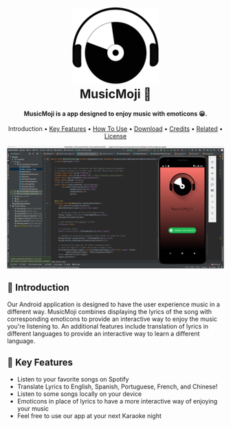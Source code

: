 
<h1 align="center">
  <br>
  <img src="https://github.com/justinkwan20/MusicMoji/blob/master/recordHeadphones.png" width="200"></a>
  <br>
  MusicMoji 🎵
  <br>
</h1>

<h4 align="center">MusicMoji is a app designed to enjoy music with emoticons 😀.</h4>

<p align="center">
  <a ref="#Introduction">Introduction</a> •
  <a href="#key-features">Key Features</a> •
  <a href="#how-to-use">How To Use</a> •
  <a href="#download">Download</a> •
  <a href="#credits">Credits</a> •
  <a href="#related">Related</a> •
  <a href="#license">License</a>
</p>

![screenshot](https://github.com/justinkwan20/MusicMoji/blob/master/MusicMoji.png)

## 👋 Introduction
Our Android application is designed to have the user experience music in a different way. MusicMoji combines displaying the lyrics of the song with corresponding emoticons to provide an interactive way to enjoy the music you're listening to. An additional features include translation of lyrics in different languages to provide an interactive way to learn a different language.
## 🔑 Key Features

* Listen to your favorite songs on Spotify
* Translate Lyrics to English, Spanish, Portuguese, French, and Chinese!
* Listen to some songs locally on your device
* Emoticons in place of lyrics to have a more interactive way of enjoying your music
* Feel free to use our app at your next Karaoke night

